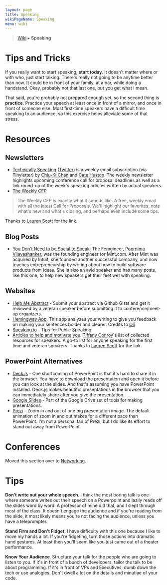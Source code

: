 ```yaml
---
layout: page
title: Speaking
wikiPageName: Speaking
menu: wiki
---
```


> [Wiki](Home) ▸ **Speaking**

# Tips and Tricks

If you really want to start speaking, **start today**. It doesn't matter where or with who, just start talking. There's really not going to be anytime better than now. It could be in front of your family, at a bar, while doing a handstand. Okay, probably not that last one, but you get what I mean.

That said, you're probably not prepared enough yet, so the second thing is **practice**. Practice your speech at least once in front of a mirror, and once in front of someone else. Most first-time speakers have a difficult time speaking to an audience, so this exercise helps alleviate some of that stress.

# Resources

## Newsletters
* [Technically Speaking](http://tinyletter.com/techspeak) ([Twitter](https://twitter.com/techspeakdigest)) is a weekly email subscription (via Tinyletter) by [Chiu-Ki Chan](https://twitter.com/chiuki) and [Cate Huston](https://twitter.com/catehstn). The weekly newsletter highlights upcoming conference call for proposal deadlines as well as a link round-up of the week's speaking articles written by actual speakers.
* [The Weekly CFP](http://theweeklycfp.com/)

> The Weekly CFP is exactly what it sounds like. A free, weekly email with all the latest Call for Proposals. We'll highlight our favorites, note what's new and what's closing, and perhaps even include some tips.

Thanks to [Lauren Scott](https://twitter.com/devdame) for the link.

## Blog Posts
* [You Don’t Need to be Social to Speak](http://femgineer.com/2015/03/you-dont-need-to-be-social-to-speak/). The Femgineer, [Poornima Vijayashanker](https://twitter.com/poornima), was the founding engineer for Mint.com. After Mint was acquired by Intuit, she founded another successful company, and now teaches entrepreneurship by writing about how to build software products from ideas. She is also an avid speaker and has many posts, like this one, to help new speakers get their feet wet with speaking.

## Websites
* [Help Me Abstract](http://helpmeabstract.com/) - Submit your abstract via Github Gists and get it reviewed by a veteran speaker before submitting it to conference/meet-up organizers.
* [Hemingway App](http://www.hemingwayapp.com/). This app analyzes your writing to give you feedback on making your sentences bolder and clearer. Credits to [Oli](https://twitter.com/olitreadwell).
* [Speaking.io](http://speaking.io/) - Tips for Public Speaking
* [Articles to help and motivate you](http://weareallaweso.me/). [Tiffany Conroy](https://twitter.com/theophani)'s list of collected resources for speakers. A go-to list for anyone speaking for the first time and veteran speakers. Thanks to [Lauren Scott](https://twitter.com/devdame) for the link.

## PowerPoint Alternatives
* [Deck.js](https://github.com/imakewebthings/deck.js) - One shortcoming of PowerPoint is that it's hard to share it in the browser. You have to download the presentation and open it before you can look at the slides. And that's assuming you have PowerPoint installed. Deck.js makes beautiful presentations in the browser that you can immediately share after you give the presentation.
* [Google Slides](https://www.google.com/slides/) - Part of the Google Drive set of tools for making presentations. 
* [Prezi](https://prezi.com/) - Zoom in and out of one big presentation image. The default animation of zoom in and out makes for a different pace than PowerPoint. I'm not a personal fan of Prezi, but I do like its effort to stand out away from PowerPoint.

# Conferences

Moved this section over to [Networking](Networking#conferences).

# Tips

**Don't write out your whole speech**. I think the most boring talk is one where someone writes out their speech on a Powerpoint and lazily reads off the slides word by word. A professor of mine did that, and I slept through most of the class. It doesn't engage the audience and if you're reading from the slide, it most likely means you're not facing the audience, unless you have a teleprompter.

**Stand Firm and Don't Fidget**. I have difficulty with this one because I like to move my hands a lot. If you're fidgeting, turn those actions into dramatic hand gestures. At least then you'll seem like you just came out of a theater performance.

**Know Your Audience**. Structure your talk for the people who are going to listen to you. If it's in front of a bunch of developers, tailor the talk to be about programming. If it's in front of VPs and Executives, dumb down the tech or use analogies. Don't dwell a lot on the details and minutiae of your code.
